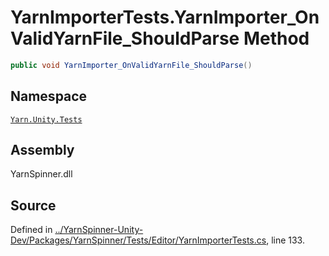 <!-- This file was generated by a tool. Do not edit this file by hand. -->

# YarnImporterTests.YarnImporter_OnValidYarnFile_ShouldParse Method


```csharp
public void YarnImporter_OnValidYarnFile_ShouldParse()
```



## Namespace
[`Yarn.Unity.Tests`](/api/csharp/yarn.unity.tests/README.md)

## Assembly
YarnSpinner.dll

## Source
Defined in [../YarnSpinner-Unity-Dev/Packages/YarnSpinner/Tests/Editor/YarnImporterTests.cs](https://github.com/YarnSpinnerTool/YarnSpinner-Unity//blob/develop/Tests/Editor/YarnImporterTests.cs#L133), line 133.
